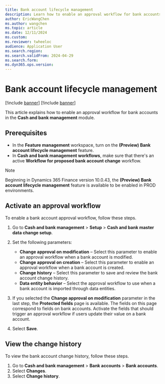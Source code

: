```yaml
---
title: Bank account lifecycle management
description: Learn how to enable an approval workflow for bank accounts in the Cash and bank management module, including prerequisites and a step-by-step process.
author: EricWangChen
ms.author: wangchen
ms.topic: article
ms.date: 12/11/2024
ms.custom:
ms.reviewer: twheeloc
audience: Application User
ms.search.region: 
ms.search.validFrom: 2024-04-29
ms.search.form: 
ms.dyn365.ops.version:  
---
```


# Bank account lifecycle management

[!include [banner](../../includes/banner.md)]
[!include [banner](../includes/preview-banner.md)]

This article explains how to enable an approval workflow for bank accounts in the **Cash and bank management** module.

## Prerequisites

- In the **Feature management** workspace, turn on the **(Preview) Bank account lifecycle management** feature.
- In **Cash and bank management workflows**, make sure that there's an active **Workflow for proposed bank account change** workflow.
  
>[!NOTE]
> Beginning in Dynamics 365 Finance version 10.0.43, the **(Preview) Bank account lifecycle management** feature is available to be enabled in PROD environments. 

## Activate an approval workflow

To enable a bank account approval workflow, follow these steps.

1. Go to **Cash and bank management** \> **Setup** \> **Cash and bank master data change setup**.
1. Set the following parameters:

    - **Change approval on modification** – Select this parameter to enable an approval workflow when a bank account is modified.
    - **Change approval on creation** – Select this parameter to enable an approval workflow when a bank account is created.
    - **Change history** – Select this parameter to save and review the bank account change history.
    - **Data entity behavior** – Select the approval workflow to use when a bank account is imported through data entities.

1. If you selected the **Change approval on modification** parameter in the last step, the **Protected fields** page is available. The fields on this page correspond to fields on bank accounts. Activate the fields that should trigger an approval workflow if users update their value on a bank account.
1. Select **Save**.

## View the change history

To view the bank account change history, follow these steps.

1. Go to **Cash and bank management** \> **Bank accounts** \> **Bank accounts**.
1. Select **Changes**.
1. Select **Change history**.
